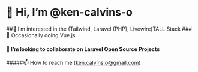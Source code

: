 # 👋 Hi, I’m @ken-calvins-o
##👀 I’m interested in the (Tailwind, Laravel (PHP), Livewire)TALL Stack
###🌱 Occasionally doing Vue.js
#### 💞️ I’m looking to collaborate on Laravel Open Source Projects
#####📫 How to reach me (ken.calvins.o@gmail.com)



<!---
ken-calvins-o/ken-calvins-o is a ✨ special ✨ repository because its `README.md` (this file) appears on your GitHub profile.
You can click the Preview link to take a look at your changes.
--->
